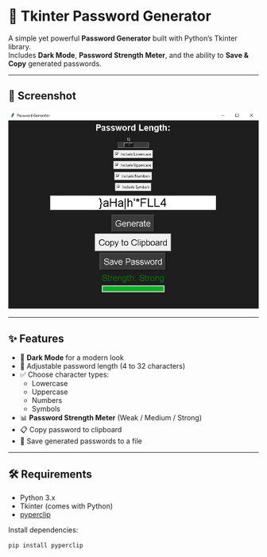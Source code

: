 # 🔐 Tkinter Password Generator

A simple yet powerful **Password Generator** built with Python’s Tkinter library.  
Includes **Dark Mode**, **Password Strength Meter**, and the ability to **Save & Copy** generated passwords.  

---

## 📸 Screenshot
![App Screenshot](Screenshot.png)

---

## ✨ Features
- 🎨 **Dark Mode** for a modern look  
- 📏 Adjustable password length (4 to 32 characters)  
- ✅ Choose character types:
  - Lowercase
  - Uppercase
  - Numbers
  - Symbols
- 📊 **Password Strength Meter** (Weak / Medium / Strong)
- 📋 Copy password to clipboard
- 💾 Save generated passwords to a file

---

## 🛠 Requirements
- Python 3.x
- Tkinter (comes with Python)
- [pyperclip](https://pypi.org/project/pyperclip/)

Install dependencies:
```bash
pip install pyperclip
